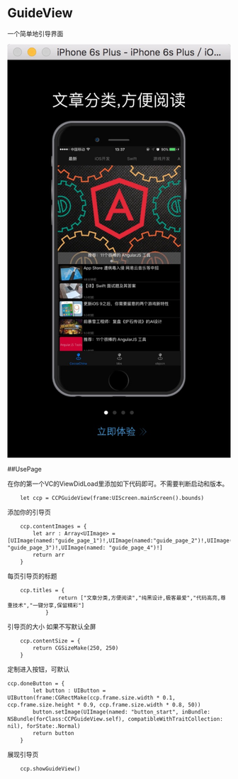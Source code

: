 # GuideView
一个简单地引导界面

![](https://raw.githubusercontent.com/FengDeng/GuideView/master/debug.png)


##UsePage

在你的第一个VC的ViewDidLoad里添加如下代码即可。不需要判断启动和版本。

		let ccp = CCPGuideView(frame:UIScreen.mainScreen().bounds)

添加你的引导页
		
        ccp.contentImages = {
            let arr : Array<UIImage> = [UIImage(named:"guide_page_1")!,UIImage(named:"guide_page_2")!,UIImage(named: "guide_page_3")!,UIImage(named: "guide_page_4")!]
            return arr
        }
        
        
每页引导页的标题

        ccp.titles = {
                    return ["文章分类,方便阅读","纯黑设计,极客最爱","代码高亮,尊重技术","一键分享,保留精彩"]
                }
                
引导页的大小 如果不写默认全屏

        ccp.contentSize = {
            return CGSizeMake(250, 250)
        }
        
定制进入按钮，可默认

	ccp.doneButton = {
            let button : UIButton = UIButton(frame:CGRectMake(ccp.frame.size.width * 0.1, ccp.frame.size.height * 0.9, ccp.frame.size.width * 0.8, 50))
            button.setImage(UIImage(named: "button_start", inBundle: NSBundle(forClass:CCPGuideView.self), compatibleWithTraitCollection: nil), forState:.Normal)
            return button
        }
        
展现引导页

        ccp.showGuideView()